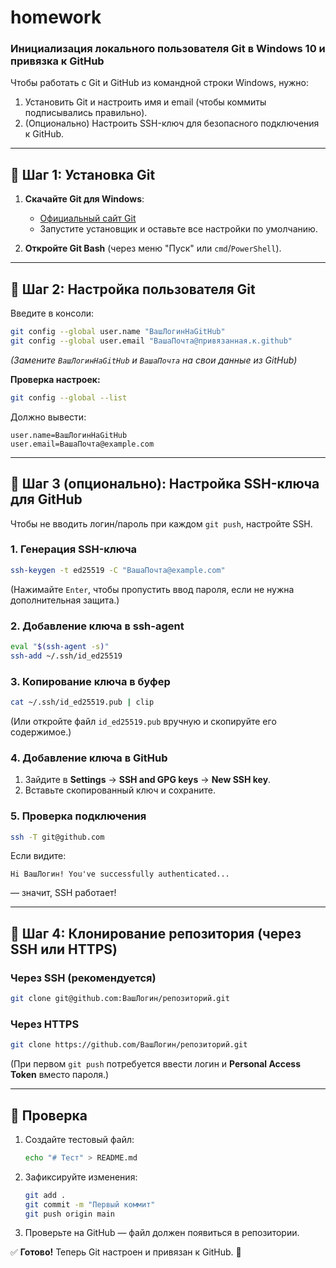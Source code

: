 # homework
### **Инициализация локального пользователя Git в Windows 10 и привязка к GitHub**  

Чтобы работать с Git и GitHub из командной строки Windows, нужно:  
1. Установить Git и настроить имя и email (чтобы коммиты подписывались правильно).  
2. (Опционально) Настроить SSH-ключ для безопасного подключения к GitHub.  

---

## **🔹 Шаг 1: Установка Git**  
1. **Скачайте Git для Windows**:  
   - [Официальный сайт Git](https://git-scm.com/download/win)  
   - Запустите установщик и оставьте все настройки по умолчанию.  

2. **Откройте Git Bash** (через меню "Пуск" или `cmd`/`PowerShell`).  

---

## **🔹 Шаг 2: Настройка пользователя Git**  
Введите в консоли:  
```bash
git config --global user.name "ВашЛогинНаGitHub"
git config --global user.email "ВашаПочта@привязанная.к.github"
```  
*(Замените `ВашЛогинНаGitHub` и `ВашаПочта` на свои данные из GitHub)*  

**Проверка настроек:**  
```bash
git config --global --list
```  
Должно вывести:  
```
user.name=ВашЛогинНаGitHub
user.email=ВашаПочта@example.com
```

---

## **🔹 Шаг 3 (опционально): Настройка SSH-ключа для GitHub**  
Чтобы не вводить логин/пароль при каждом `git push`, настройте SSH.  

### **1. Генерация SSH-ключа**  
```bash
ssh-keygen -t ed25519 -C "ВашаПочта@example.com"
```  
(Нажимайте `Enter`, чтобы пропустить ввод пароля, если не нужна дополнительная защита.)  

### **2. Добавление ключа в ssh-agent**  
```bash
eval "$(ssh-agent -s)"
ssh-add ~/.ssh/id_ed25519
```  

### **3. Копирование ключа в буфер**  
```bash
cat ~/.ssh/id_ed25519.pub | clip
```  
(Или откройте файл `id_ed25519.pub` вручную и скопируйте его содержимое.)  

### **4. Добавление ключа в GitHub**  
1. Зайдите в **Settings** → **SSH and GPG keys** → **New SSH key**.  
2. Вставьте скопированный ключ и сохраните.  

### **5. Проверка подключения**  
```bash
ssh -T git@github.com
```  
Если видите:  
```
Hi ВашЛогин! You've successfully authenticated...
```  
— значит, SSH работает!  

---

## **🔹 Шаг 4: Клонирование репозитория (через SSH или HTTPS)**  
### **Через SSH (рекомендуется)**  
```bash
git clone git@github.com:ВашЛогин/репозиторий.git
```  

### **Через HTTPS**  
```bash
git clone https://github.com/ВашЛогин/репозиторий.git
```  
(При первом `git push` потребуется ввести логин и **Personal Access Token** вместо пароля.)  

---

## **🔹 Проверка**  
1. Создайте тестовый файл:  
   ```bash
   echo "# Тест" > README.md
   ```  
2. Зафиксируйте изменения:  
   ```bash
   git add .
   git commit -m "Первый коммит"
   git push origin main
   ```  
3. Проверьте на GitHub — файл должен появиться в репозитории.  

✅ **Готово!** Теперь Git настроен и привязан к GitHub. 🚀
